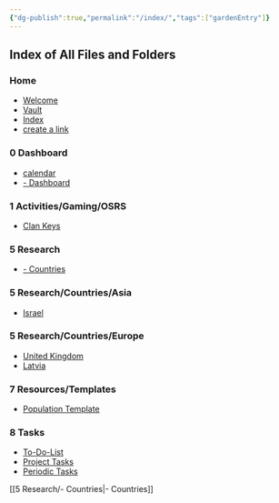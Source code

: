 ```yaml
---
{"dg-publish":true,"permalink":"/index/","tags":["gardenEntry"]}
---
```




## Index of All Files and Folders


<h3><span>Home</span></h3><div><ul class="dataview list-view-ul"><li><span><a data-href="Welcome" href="Welcome" class="internal-link" target="_blank" rel="noopener">Welcome</a></span></li><li><span><a data-href="Vault" href="Vault" class="internal-link" target="_blank" rel="noopener">Vault</a></span></li><li><span><a data-href="Index" href="Index" class="internal-link" target="_blank" rel="noopener">Index</a></span></li><li><span><a data-href="create a link" href="create a link" class="internal-link" target="_blank" rel="noopener">create a link</a></span></li></ul></div><div><ul class="dataview list-view-ul"></ul></div><h3><span>0 Dashboard</span></h3><div><ul class="dataview list-view-ul"></ul></div><div><ul class="dataview list-view-ul"><li><span><a data-href="calendar" href="calendar" class="internal-link" target="_blank" rel="noopener">calendar</a></span></li><li><span><a data-href="- Dashboard" href="- Dashboard" class="internal-link" target="_blank" rel="noopener">- Dashboard</a></span></li></ul></div><h3><span>1 Activities/Gaming/OSRS</span></h3><div><ul class="dataview list-view-ul"></ul></div><div><ul class="dataview list-view-ul"><li><span><a data-href="Clan Keys" href="Clan Keys" class="internal-link" target="_blank" rel="noopener">Clan Keys</a></span></li></ul></div><h3><span>5 Research</span></h3><div><ul class="dataview list-view-ul"></ul></div><div><ul class="dataview list-view-ul"><li><span><a data-href="- Countries" href="- Countries" class="internal-link" target="_blank" rel="noopener">- Countries</a></span></li></ul></div><h3><span>5 Research/Countries/Asia</span></h3><div><ul class="dataview list-view-ul"></ul></div><div><ul class="dataview list-view-ul"><li><span><a data-href="Israel" href="Israel" class="internal-link" target="_blank" rel="noopener">Israel</a></span></li></ul></div><h3><span>5 Research/Countries/Europe</span></h3><div><ul class="dataview list-view-ul"></ul></div><div><ul class="dataview list-view-ul"><li><span><a data-href="United Kingdom" href="United Kingdom" class="internal-link" target="_blank" rel="noopener">United Kingdom</a></span></li><li><span><a data-href="Latvia" href="Latvia" class="internal-link" target="_blank" rel="noopener">Latvia</a></span></li></ul></div><h3><span>7 Resources/Templates</span></h3><div><ul class="dataview list-view-ul"></ul></div><div><ul class="dataview list-view-ul"><li><span><a data-href="Population Template" href="Population Template" class="internal-link" target="_blank" rel="noopener">Population Template</a></span></li></ul></div><h3><span>8 Tasks</span></h3><div><ul class="dataview list-view-ul"></ul></div><div><ul class="dataview list-view-ul"><li><span><a data-href="To-Do-List" href="To-Do-List" class="internal-link" target="_blank" rel="noopener">To-Do-List</a></span></li><li><span><a data-href="Project Tasks" href="Project Tasks" class="internal-link" target="_blank" rel="noopener">Project Tasks</a></span></li><li><span><a data-href="Periodic Tasks" href="Periodic Tasks" class="internal-link" target="_blank" rel="noopener">Periodic Tasks</a></span></li></ul></div>





[[5 Research/- Countries\|- Countries]] 